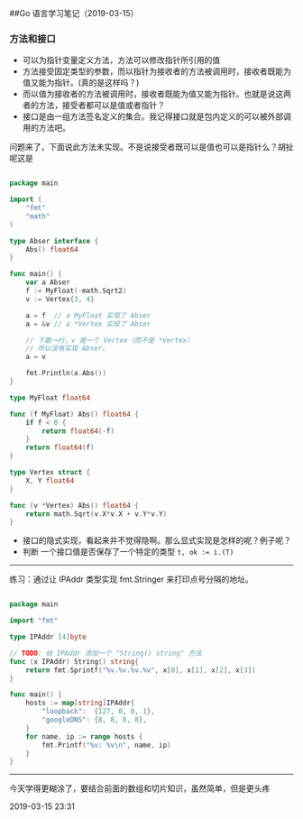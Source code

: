 ##Go 语言学习笔记（2019-03-15）
### 方法和接口

* 可以为指针变量定义方法，方法可以修改指针所引用的值
* 方法接受固定类型的参数，而以指针为接收者的方法被调用时，接收者既能为值又能为指针。(真的是这样吗？)
* 而以值为接收者的方法被调用时，接收者既能为值又能为指针。也就是说这两者的方法，接受者都可以是值或者指针？
* 接口是由一组方法签名定义的集合。我记得接口就是包内定义的可以被外部调用的方法吧。

问题来了，下面说此方法未实现。不是说接受者既可以是值也可以是指针么？胡扯呢这是

``` Go

package main

import (
	"fmt"
	"math"
)

type Abser interface {
	Abs() float64
}

func main() {
	var a Abser
	f := MyFloat(-math.Sqrt2)
	v := Vertex{3, 4}

	a = f  // a MyFloat 实现了 Abser
	a = &v // a *Vertex 实现了 Abser

	// 下面一行，v 是一个 Vertex（而不是 *Vertex）
	// 所以没有实现 Abser。
	a = v

	fmt.Println(a.Abs())
}

type MyFloat float64

func (f MyFloat) Abs() float64 {
	if f < 0 {
		return float64(-f)
	}
	return float64(f)
}

type Vertex struct {
	X, Y float64
}

func (v *Vertex) Abs() float64 {
	return math.Sqrt(v.X*v.X + v.Y*v.Y)
}

```

 * 接口的隐式实现，看起来并不觉得隐啊。那么显式实现是怎样的呢？例子呢？
 * 判断 一个接口值是否保存了一个特定的类型 `t, ok := i.(T)`


------------

练习：通过让 IPAddr 类型实现 fmt.Stringer 来打印点号分隔的地址。

```go

package main

import "fmt"

type IPAddr [4]byte

// TODO: 给 IPAddr 添加一个 "String() string" 方法
func (x IPAddr) String() string{
	return fmt.Sprintf("%v.%v.%v.%v", x[0], x[1], x[2], x[3])
}

func main() {
	hosts := map[string]IPAddr{
		"loopback":  {127, 0, 0, 1},
		"googleDNS": {8, 8, 8, 8},
	}
	for name, ip := range hosts {
		fmt.Printf("%v: %v\n", name, ip)
	}
}

```

------------

今天学得更糊涂了，要结合前面的数组和切片知识，虽然简单，但是更头疼

2019-03-15 23:31